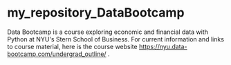# my_repository_DataBootcamp
Data Bootcamp is a course exploring economic and financial data with Python at NYU's Stern School of Business. For current information and links to course material, here is the course website https://nyu.data-bootcamp.com/undergrad_outline/ .
